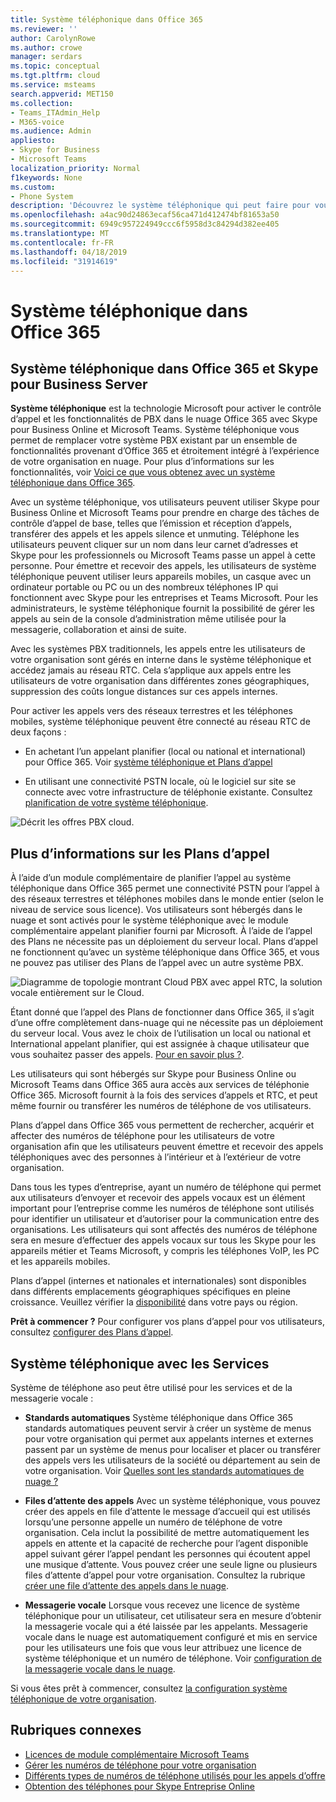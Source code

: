 ```yaml
---
title: Système téléphonique dans Office 365
ms.reviewer: ''
author: CarolynRowe
ms.author: crowe
manager: serdars
ms.topic: conceptual
ms.tgt.pltfrm: cloud
ms.service: msteams
search.appverid: MET150
ms.collection:
- Teams_ITAdmin_Help
- M365-voice
ms.audience: Admin
appliesto:
- Skype for Business
- Microsoft Teams
localization_priority: Normal
f1keywords: None
ms.custom:
- Phone System
description: 'Découvrez le système téléphonique qui peut faire pour vous. '
ms.openlocfilehash: a4ac90d24863ecaf56ca471d412474bf81653a50
ms.sourcegitcommit: 6949c957224949ccc6f5958d3c84294d382ee405
ms.translationtype: MT
ms.contentlocale: fr-FR
ms.lasthandoff: 04/18/2019
ms.locfileid: "31914619"
---
```

# <a name="what-is-phone-system-in-office-365"></a>Système téléphonique dans Office 365

## <a name="phone-system-in-office-365-and-skype-for-business-server"></a>Système téléphonique dans Office 365 et Skype pour Business Server

**Système téléphonique** est la technologie Microsoft pour activer le contrôle d’appel et les fonctionnalités de PBX dans le nuage Office 365 avec Skype pour Business Online et Microsoft Teams. Système téléphonique vous permet de remplacer votre système PBX existant par un ensemble de fonctionnalités provenant d’Office 365 et étroitement intégré à l’expérience de votre organisation en nuage. Pour plus d’informations sur les fonctionnalités, voir [Voici ce que vous obtenez avec un système téléphonique dans Office 365](here-s-what-you-get-with-phone-system.md).
  
Avec un système téléphonique, vos utilisateurs peuvent utiliser Skype pour Business Online et Microsoft Teams pour prendre en charge des tâches de contrôle d’appel de base, telles que l’émission et réception d’appels, transférer des appels et les appels silence et unmuting. Téléphone les utilisateurs peuvent cliquer sur un nom dans leur carnet d’adresses et Skype pour les professionnels ou Microsoft Teams passe un appel à cette personne. Pour émettre et recevoir des appels, les utilisateurs de système téléphonique peuvent utiliser leurs appareils mobiles, un casque avec un ordinateur portable ou PC ou un des nombreux téléphones IP qui fonctionnent avec Skype pour les entreprises et Teams Microsoft. Pour les administrateurs, le système téléphonique fournit la possibilité de gérer les appels au sein de la console d’administration même utilisée pour la messagerie, collaboration et ainsi de suite.
  
Avec les systèmes PBX traditionnels, les appels entre les utilisateurs de votre organisation sont gérés en interne dans le système téléphonique et accédez jamais au réseau RTC. Cela s’applique aux appels entre les utilisateurs de votre organisation dans différentes zones géographiques, suppression des coûts longue distances sur ces appels internes.
  
Pour activer les appels vers des réseaux terrestres et les téléphones mobiles, système téléphonique peuvent être connecté au réseau RTC de deux façons :
  
- En achetant l’un appelant planifier (local ou national et international) pour Office 365. Voir [système téléphonique et Plans d’appel](calling-plan-landing-page.md)
    
- En utilisant une connectivité PSTN locale, où le logiciel sur site se connecte avec votre infrastructure de téléphonie existante. Consultez [planification de votre système téléphonique](/skypeforbusiness/skype-for-business-hybrid-solutions/plan-your-phone-system-cloud-pbx-solution/plan-your-phone-system-cloud-pbx-solution).

![Décrit les offres PBX cloud](media/29fd12ab-e86f-422d-b4d6-0b75824211bc.png).

## <a name="more-about-calling-plans"></a>Plus d’informations sur les Plans d’appel

À l’aide d’un module complémentaire de planifier l’appel au système téléphonique dans Office 365 permet une connectivité PSTN pour l’appel à des réseaux terrestres et téléphones mobiles dans le monde entier (selon le niveau de service sous licence). Vos utilisateurs sont hébergés dans le nuage et sont activés pour le système téléphonique avec le module complémentaire appelant planifier fourni par Microsoft. À l’aide de l’appel des Plans ne nécessite pas un déploiement du serveur local. Plans d’appel ne fonctionnent qu’avec un système téléphonique dans Office 365, et vous ne pouvez pas utiliser des Plans de l’appel avec un autre système PBX.

![Diagramme de topologie montrant Cloud PBX avec appel RTC, la solution vocale entièrement sur le Cloud.](media/3e847ec3-f441-4833-8616-c5ebab094e3e.png)

Étant donné que l’appel des Plans de fonctionner dans Office 365, il s’agit d’une offre complètement dans-nuage qui ne nécessite pas un déploiement du serveur local. Vous avez le choix de l’utilisation un local ou national et International appelant planifier, qui est assignée à chaque utilisateur que vous souhaitez passer des appels. [Pour en savoir plus ?](calling-plan-landing-page.md).
  
Les utilisateurs qui sont hébergés sur Skype pour Business Online ou Microsoft Teams dans Office 365 aura accès aux services de téléphonie Office 365. Microsoft fournit à la fois des services d’appels et RTC, et peut même fournir ou transférer les numéros de téléphone de vos utilisateurs. 
  
Plans d’appel dans Office 365 vous permettent de rechercher, acquérir et affecter des numéros de téléphone pour les utilisateurs de votre organisation afin que les utilisateurs peuvent émettre et recevoir des appels téléphoniques avec des personnes à l’intérieur et à l’extérieur de votre organisation.
  
Dans tous les types d’entreprise, ayant un numéro de téléphone qui permet aux utilisateurs d’envoyer et recevoir des appels vocaux est un élément important pour l’entreprise comme les numéros de téléphone sont utilisés pour identifier un utilisateur et d’autoriser pour la communication entre des organisations. Les utilisateurs qui sont affectés des numéros de téléphone sera en mesure d’effectuer des appels vocaux sur tous les Skype pour les appareils métier et Teams Microsoft, y compris les téléphones VoIP, les PC et les appareils mobiles. 

Plans d’appel (internes et nationales et internationales) sont disponibles dans différents emplacements géographiques spécifiques en pleine croissance. Veuillez vérifier la [disponibilité](country-and-region-availability-for-audio-conferencing-and-calling-plans/country-and-region-availability-for-audio-conferencing-and-calling-plans.md) dans votre pays ou région. 

**Prêt à commencer ?**  Pour configurer vos plans d’appel pour vos utilisateurs, consultez [configurer des Plans d’appel](set-up-calling-plans.md).  

## <a name="phone-system-with-services"></a>Système téléphonique avec les Services
 Système de téléphone aso peut être utilisé pour les services et de la messagerie vocale :
- **Standards automatiques**  Système téléphonique dans Office 365 standards automatiques peuvent servir à créer un système de menus pour votre organisation qui permet aux appelants internes et externes passent par un système de menus pour localiser et placer ou transférer des appels vers les utilisateurs de la société ou département au sein de votre organisation. Voir [Quelles sont les standards automatiques de nuage ?](what-are-phone-system-auto-attendants.md)

- **Files d’attente des appels**  Avec un système téléphonique, vous pouvez créer des appels en file d’attente le message d’accueil qui est utilisés lorsqu’une personne appelle un numéro de téléphone de votre organisation. Cela inclut la possibilité de mettre automatiquement les appels en attente et la capacité de recherche pour l’agent disponible appel suivant gérer l’appel pendant les personnes qui écoutent appel une musique d’attente. Vous pouvez créer une seule ligne ou plusieurs files d’attente d’appel pour votre organisation. Consultez la rubrique [créer une file d’attente des appels dans le nuage](/SkypeForBusiness/what-is-phone-system-in-office-365/create-a-phone-system-call-queue).

- **Messagerie vocale** Lorsque vous recevez une licence de système téléphonique pour un utilisateur, cet utilisateur sera en mesure d’obtenir la messagerie vocale qui a été laissée par les appelants. Messagerie vocale dans le nuage est automatiquement configuré et mis en service pour les utilisateurs une fois que vous leur attribuez une licence de système téléphonique et un numéro de téléphone. Voir [configuration de la messagerie vocale dans le nuage](set-up-phone-system-voicemail.md).

Si vous êtes prêt à commencer, consultez [la configuration système téléphonique de votre organisation](setting-up-your-phone-system.md).

## <a name="related-topics"></a>Rubriques connexes
- [Licences de module complémentaire Microsoft Teams](teams-add-on-licensing/microsoft-teams-add-on-licensing.md)
- [Gérer les numéros de téléphone pour votre organisation](manage-phone-numbers-for-your-organization/manage-phone-numbers-for-your-organization.md)
- [Différents types de numéros de téléphone utilisés pour les appels d’offre](different-kinds-of-phone-numbers-used-for-calling-plans.md)
- [Obtention des téléphones pour Skype Entreprise Online](/skypeforbusiness/what-is-phone-system-in-office-365/getting-phones-for-skype-for-business-online/getting-phones-for-skype-for-business-online)

